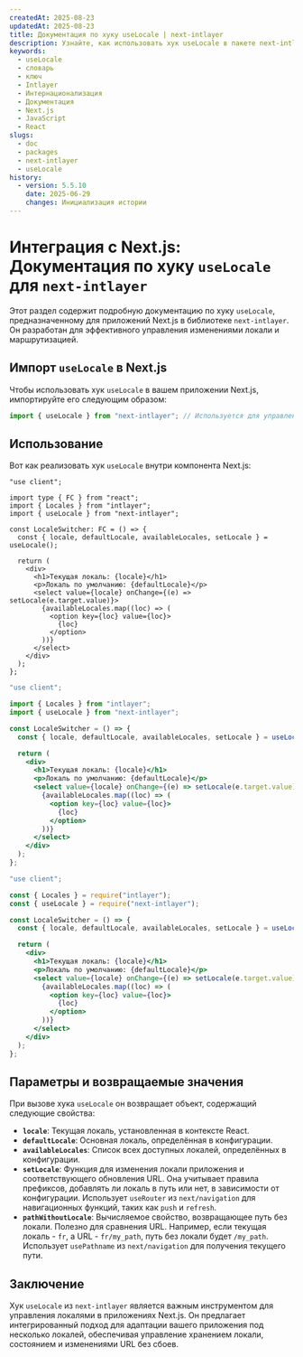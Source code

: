 ```yaml
---
createdAt: 2025-08-23
updatedAt: 2025-08-23
title: Документация по хуку useLocale | next-intlayer
description: Узнайте, как использовать хук useLocale в пакете next-intlayer
keywords:
  - useLocale
  - словарь
  - ключ
  - Intlayer
  - Интернационализация
  - Документация
  - Next.js
  - JavaScript
  - React
slugs:
  - doc
  - packages
  - next-intlayer
  - useLocale
history:
  - version: 5.5.10
    date: 2025-06-29
    changes: Инициализация истории
---
```


# Интеграция с Next.js: Документация по хуку `useLocale` для `next-intlayer`

Этот раздел содержит подробную документацию по хуку `useLocale`, предназначенному для приложений Next.js в библиотеке `next-intlayer`. Он разработан для эффективного управления изменениями локали и маршрутизацией.

## Импорт `useLocale` в Next.js

Чтобы использовать хук `useLocale` в вашем приложении Next.js, импортируйте его следующим образом:

```javascript
import { useLocale } from "next-intlayer"; // Используется для управления локалями и маршрутизацией в Next.js
```

## Использование

Вот как реализовать хук `useLocale` внутри компонента Next.js:

```tsx fileName="src/components/LocaleSwitcher.tsx" codeFormat="typescript"
"use client";

import type { FC } from "react";
import { Locales } from "intlayer";
import { useLocale } from "next-intlayer";

const LocaleSwitcher: FC = () => {
  const { locale, defaultLocale, availableLocales, setLocale } = useLocale();

  return (
    <div>
      <h1>Текущая локаль: {locale}</h1>
      <p>Локаль по умолчанию: {defaultLocale}</p>
      <select value={locale} onChange={(e) => setLocale(e.target.value)}>
        {availableLocales.map((loc) => (
          <option key={loc} value={loc}>
            {loc}
          </option>
        ))}
      </select>
    </div>
  );
};
```

```jsx fileName="src/components/LocaleSwitcher.mjx" codeFormat="esm"
"use client";

import { Locales } from "intlayer";
import { useLocale } from "next-intlayer";

const LocaleSwitcher = () => {
  const { locale, defaultLocale, availableLocales, setLocale } = useLocale();

  return (
    <div>
      <h1>Текущая локаль: {locale}</h1>
      <p>Локаль по умолчанию: {defaultLocale}</p>
      <select value={locale} onChange={(e) => setLocale(e.target.value)}>
        {availableLocales.map((loc) => (
          <option key={loc} value={loc}>
            {loc}
          </option>
        ))}
      </select>
    </div>
  );
};
```

```jsx fileName="src/components/LocaleSwitcher.csx" codeFormat="commonjs"
"use client";

const { Locales } = require("intlayer");
const { useLocale } = require("next-intlayer");

const LocaleSwitcher = () => {
  const { locale, defaultLocale, availableLocales, setLocale } = useLocale();

  return (
    <div>
      <h1>Текущая локаль: {locale}</h1>
      <p>Локаль по умолчанию: {defaultLocale}</p>
      <select value={locale} onChange={(e) => setLocale(e.target.value)}>
        {availableLocales.map((loc) => (
          <option key={loc} value={loc}>
            {loc}
          </option>
        ))}
      </select>
    </div>
  );
};
```

## Параметры и возвращаемые значения

При вызове хука `useLocale` он возвращает объект, содержащий следующие свойства:

- **`locale`**: Текущая локаль, установленная в контексте React.
- **`defaultLocale`**: Основная локаль, определённая в конфигурации.
- **`availableLocales`**: Список всех доступных локалей, определённых в конфигурации.
- **`setLocale`**: Функция для изменения локали приложения и соответствующего обновления URL. Она учитывает правила префиксов, добавлять ли локаль в путь или нет, в зависимости от конфигурации. Использует `useRouter` из `next/navigation` для навигационных функций, таких как `push` и `refresh`.
- **`pathWithoutLocale`**: Вычисляемое свойство, возвращающее путь без локали. Полезно для сравнения URL. Например, если текущая локаль - `fr`, а URL - `fr/my_path`, путь без локали будет `/my_path`. Использует `usePathname` из `next/navigation` для получения текущего пути.

## Заключение

Хук `useLocale` из `next-intlayer` является важным инструментом для управления локалями в приложениях Next.js. Он предлагает интегрированный подход для адаптации вашего приложения под несколько локалей, обеспечивая управление хранением локали, состоянием и изменениями URL без сбоев.
